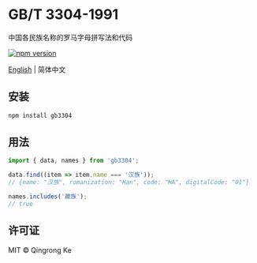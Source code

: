 # GB/T 3304-1991

中国各民族名称的罗马字母拼写法和代码

[![npm version](https://img.shields.io/npm/v/gb3304.svg)](https://www.npmjs.com/package/gb3304)

[English](./README.md) | 简体中文

## 安装

```sh
npm install gb3304
```

## 用法

```js
import { data, names } from 'gb3304';

data.find((item => item.name === '汉族'));
// {name: "汉族", romanization: "Han", code: "HA", digitalCode: "01"}

names.includes('藏族');
// true
```

## 许可证

MIT © Qingrong Ke
